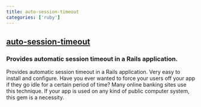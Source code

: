 ```yaml
---
title: auto-session-timeout
categories: ['ruby']
---
```

## [auto-session-timeout](https://github.com/pelargir/auto-session-timeout)

### Provides automatic session timeout in a Rails application.


Provides automatic session timeout in a Rails application. Very easy
to install and configure. Have you ever wanted to force your users
off your app if they go idle for a certain period of time? Many
online banking sites use this technique. If your app is used on any
kind of public computer system, this gem is a necessity.
